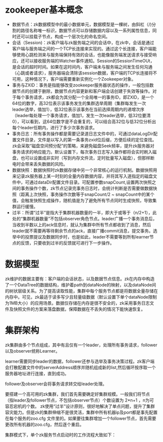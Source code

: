 # zookeeper基本概念
- 数据节点：zk数据模型中的最小数据单元，数据模型是一棵树，由斜杠（/)分割的路径名称唯一标识，数据节点可以存储数据内容以及一系列属性信息，同时还可以挂载子节点，构成一个层次化的命名空间。
- 会话（Session)：zk客户端与zk服务端之间的会话中，在zk中，会话是通过客户端与服务端之间的一个TCP长连接来实现的。通过这个长连接，客户端能够使用心跳检测来与服务端保持有效的会话，也能像服务端发送请求与接受响应，还可以接收服务端的Watcher事件通知。Session的SessionTimeOUt，是会话的超时时间。如果在这时间内，客户端未与服务端之间发生任何沟通（心跳或者请求），服务器端会清除该session数据，客户端的TCP长连接将不可用，这种情况下，客户端需要重新实例化一个Zookeeper对象。
- 事务与ZXID：事务是指能够改变zookeeper服务器状态的操作，一般包括数据节点的创建于删除，数据节点内容更新和客户端会话创建于失效等操作。对于每个事务请求，zk都会为其分配一个全局唯一的事务ID，即ZXID，是一个64位的数字，高32位表示该事务发生的集群选举周期（集群每发生一次leader选举，值加1），低32位表示该事务在当前选择周期内的递增次序（leader每处理一个事务请求，值加1，发生一次leader选举，低32位要清0），可以看到，这64位数字是不会重复的，可以结合高32位与低32位分析出每个leader任期内，进行了多少次事务请求。
- 事务日志：所有事务操作都是需要记录道日志文件中的，可通过dataLogDir配置文件目录，文件是以写入的第一条事务zxid位后缀，方便后续的定位查找。zk会采取“磁盘空间预分配”的策略，来避免磁盘Seek频率，提升zk服务器对事务请求的响应能力。默认设置下，每次事务日志写入操作都将会实时刷入磁盘，也可以设置成非实时（写到内存文件流，定时批量写入磁盘），但那样断电时会带来丢失数据的风险。
- 数据快照：数据快照时zk数据存储中另一个非常核心的运行机制。数据快照用来记录zk服务器上某一时刻的全量内存数据内容，并将其写入道指定的磁盘文件中，可通过dataDir配置文件目录。可配置参数snapCount,设置两次快照之间的事务操作个数，zk节点记录完事务日志时，会统计判断是否需要做数据快照（距离上次快照，事务操作次数等于snapCount/2 ~ snapCount中的某个值，会触发快照生成操作，随机值是为了避免所有节点同时生成快照，导致集群运行缓慢。
- 过半：所谓“过半”是指大于集群机器数量的一半，即大于或等于（n/2+1），此处的“集群机器数量”不包括observer角色节点。leader广播一个事务消息后，当收到半数以上的ack信息时，就认为集群中所有节点都收到了消息，然后leader就不需要再等待剩余节点的ack，直接广播commit消息，提交事务。选举中的投票提议及数据同步时，也是如此，leader不需要等到所有learner节点的反馈，只要收到过半的反馈就可进行下一步操作。

# 数据模型
zk维护的数据主要有：客户端的会话状态，以及数据节点信息。zk在内存中构造了一个DataTree的数据结构，维护着path到dataNode的映射，以及dataNode间的树状层级关系。为了提高读取性能，集群中每个服务节点都是将数据全量存储在内存中。可见，zk最适于读多写少且轻量级数据（默认设置下单个dataNode限制为1MB大小）的应用场景。数据仅存储在内存是很不安全的，zk采用事务日志文件及快照文件的方案来落盘数据，保障数据在不丢失的情况下能快速恢复。

# 集群架构
zk集群由多个节点组成，其中有且仅有一个leader，处理所有事务请求，follower以及observer统称Learner。

learner需要同步leader的数据，follower还参与选举及事务决策过程。zk客户端会打散配置文件中的serverAddress顺序并随机组成新的list,然后循环按序取一个服务器地址进行连接，直到成功。

follower及observer会将事务请求转交给leader处理。

要搭建一个高可用的zk集群，我们首先需要确定好集群规模。一般我们将节点（指leader及follower节点，不包括observer节点）个数设置为 2*n+1 ，n为可容忍宕机的个数。 zk使用“过半”设计原则，很好地解决了单点问题，提升了集群容灾能力。但是zk的集群伸缩不是很灵活，集群中所有机器ip及port都是事先配置在每个服务的zoo.cfg 文件里的。如果要往集群增加一个follower节点，首先需要更改所有机器的zoo.cfg，然后逐个重启。

集群模式下，单个zk服务节点启动时的工作流程大致如下：

